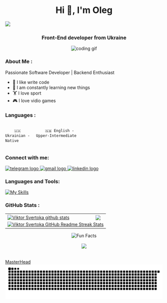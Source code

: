 
<h1 align="center">Hi 👋, I'm Oleg
</h1>

![](https://komarev.com/ghpvc/?username=KratosHome)

<h3 align="center">Front-End developer from Ukraine</h3>

<div class="image" align="center">
  <img src="https://media3.giphy.com/media/v1.Y2lkPTc5MGI3NjExM3k1OHE1bHFhM2FpendraWMxdTQ1cTBlYnFxbHk4eWk3bDEyMmJrMyZlcD12MV9pbnRlcm5hbF9naWZfYnlfaWQmY3Q9Zw/qgQUggAC3Pfv687qPC/giphy.gif"
  alt="coding gif"
  style="width: 600px; height: 350px; max-width: 94%;" />
</div>

### About Me :

Passionate Software Developer | Backend Enthusiast

- 🧘 I like write code
- 🥅 I am constantly learning new things
- 🏋 I love sport
- 🎮 I love vidio games

### Languages :

<div style="display: flex; align-items: flex-start; align: center">
<table  align="center">
  <tr>
    
        🇺🇦 Ukrainian - Native
        
  </tr>

  <tr>
    
        🇬🇧 English - Upper-Intermediate
        
  </tr>
</table>
</div>

### Connect with me:
<div align="left">
  <a href="https://t.me/KratosHome" target="_blank">
    <img src="https://img.shields.io/badge/Telegram-2CA5E0?style=for-the-badge&logo=telegram&logoColor=white" alt="telegram logo"/>
  </a>
 <a href="mailto:OlegonTkach101@gmail.com" target="_blank">
    <img src="https://img.shields.io/badge/Gmail-D14836?style=for-the-badge&logo=gmail&logoColor=white" alt="gmail logo"/>
</a>

  <a href="https://www.linkedin.com/in/olegtkach101/" target="_blank">
    <img src="https://img.shields.io/badge/LinkedIn-0077B5?style=for-the-badge&logo=linkedin&logoColor=white" alt="linkedin logo"/>
  </a>
</div>


### Languages and Tools:
[![My Skills](https://skillicons.dev/icons?i=js,ts,react,nextjs,vue,nuxtjs,electron,astro,html)](https://skillicons.dev)


[linkedin]: https://www.linkedin.com/in/olegtkach101/
[google]: OlegonTkach101@gmail.com
[instagram]: https://www.instagram.com/kratoshome/

### GitHub Stats :

<table align="center">
  <tr>
  <td>
  <a href="https://github.com/KratosHome/github-readme-stats"><img align="center" src="https://github-readme-stats.vercel.app/api?username=KratosHome&show_icons=true&include_all_commits=true&theme=buefy&hide_border=true" alt="Viktor Svertoka github stats" /></a>
  </td>
  <td>
  <a href="https://github.com/KratosHome/github-readme-stats"><img align="center" src="https://github-readme-stats.vercel.app/api/top-langs/?username=KratosHome&layout=compact&theme=buefy&hide_border=true" /></a>
  </td>
  </tr>
  <tr>
  <td colspan=2 align="center">
  <a href="https://git.io/streak-stats"> <img src="http://github-readme-streak-stats.herokuapp.com?user=KratosHome&hide_border=true&background=f6f8fa&currStreakLabel=000000&date_format=j%20M%5B%20Y%5D" alt="Viktor Svertoka GitHub Readme Streak Stats" /> </a>
  </td>
  </tr>
</table>

<div align=center> 
<img src="https://readme-typing-svg.herokuapp.com?color=%2336BCF7&size=30&center=true&vCenter=true&width=1000&height=50&lines=Fun+Facts:+;Love+joking,+got+a+great+sense+of+humor.+;" alt="Fun Facts" /> 
</div>
  
<br>

<div align="center">
<a href="https://u8views.com/github/KratosHome"><img src="https://u8views.com/api/v1/github/profiles/115661003/views/day-week-month-total-count.svg"></a>
</div>
<br>



[MasterHead](https://github.com/KratosHome)
<picture>
  <source media="(prefers-color-scheme: dark)" srcset="https://raw.githubusercontent.com/pacholoamit/pacholoamit/snake-svg/github-snake-dark.svg" />
  <source media="(prefers-color-scheme: light)" srcset="https://raw.githubusercontent.com/pacholoamit/pacholoamit/snake-svg/github-snake.svg" />
  <img alt="github-snake" src="https://raw.githubusercontent.com/pacholoamit/pacholoamit/snake-svg/github-snake.svg" />
</picture>
